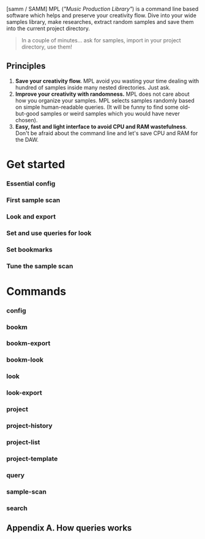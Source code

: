 <section class="whatis">
<p>
    [samm / SAMM] MPL (<i>&quot;Music Production Library&quot;</i>) is a command line based software
    which helps and preserve your creativity flow. Dive into your wide samples library,
    make researches, extract random samples and save them into the current project directory.
</p>
<blockquote>In a couple of minutes... ask for samples, import in your project directory, use them!</blockquote>
</section>


<section class="principles">
<h2>Principles</h2>
<ol>
    <li><strong>Save your creativity flow.</strong> MPL avoid you wasting your time dealing with hundred of samples inside many nested directories. Just ask.</li>
    <li><strong>Improve your creativity with randomness.</strong> MPL does not care about how you organize your samples. MPL selects samples randomly based on simple human-readable queries. (It will be funny to find some old-but-good samples or weird samples which you would have never chosen).</li>
    <li><strong>Easy, fast and light interface to avoid CPU and RAM wastefulness</strong>. Don't be afraid about the command line and let's save CPU and RAM for the DAW.</li>
</ol>
</section>

# Get started

### Essential config


### First sample scan
### Look and export
### Set and use queries for look
### Set bookmarks
### Tune the sample scan

# Commands

### config
### bookm
### bookm-export
### bookm-look
### look
### look-export
### project
### project-history
### project-list
### project-template
### query
### sample-scan
### search


## Appendix A. How queries works
